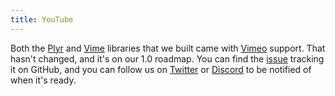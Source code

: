 ```yaml
---
title: YouTube
---
```


Both the [Plyr](https://github.com/sampotts/plyr) and [Vime](https://github.com/vime-js/vime)
libraries that we built came with [Vimeo](https://vimeo.com) support. That hasn't changed,
and it's on our 1.0 roadmap. You can find the [issue](https://github.com/vidstack/player/issues/13)
tracking it on GitHub, and you can follow us on [Twitter](https://twitter.com/vidstackjs?lang=en)
or [Discord](https://discord.com/invite/7RGU7wvsu9) to be notified of when it's ready.
